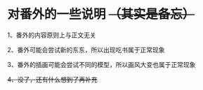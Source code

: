 # 对番外的一些说明 ~~（其实是备忘）~~

1、番外的内容原则上与正文无关

2、番外可能会尝试新的东东，所以出现吃书属于正常现象

3、番外的插画可能会尝试不同的模型，所以画风大变也属于正常现象

~~4、没了，还有什么想到了再补充~~
